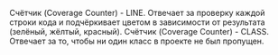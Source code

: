 Счётчик (Coverage Counter) - LINE. Отвечает за проверку каждой строки кода и подчёркивает цветом в зависимости от результата (зелёный, жёлтый, красный).
Счётчик (Coverage Counter) - CLASS. Отвечает за то, чтобы ни один класс в проекте не был пропущен.
